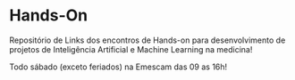 # Hands-On 
Repositório de Links dos encontros de Hands-on para desenvolvimento de projetos de Inteligência Artificial e Machine Learning na medicina!

Todo sábado (exceto feriados)
na Emescam
das 09 as 16h!